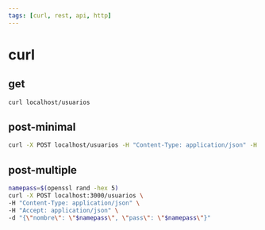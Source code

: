 ```yaml
---
tags: [curl, rest, api, http]
---
```

# curl
## get
```bash
curl localhost/usuarios
``` 
## post-minimal
```bash
curl -X POST localhost/usuarios -H "Content-Type: application/json" -H "Accept: application/json" -d "{\"nombre\": \"nombre\", \"pass\": \"pass\"}"
```
## post-multiple
```bash
namepass=$(openssl rand -hex 5)
curl -X POST localhost:3000/usuarios \
-H "Content-Type: application/json" \
-H "Accept: application/json" \
-d "{\"nombre\": \"$namepass\", \"pass\": \"$namepass\"}"
```